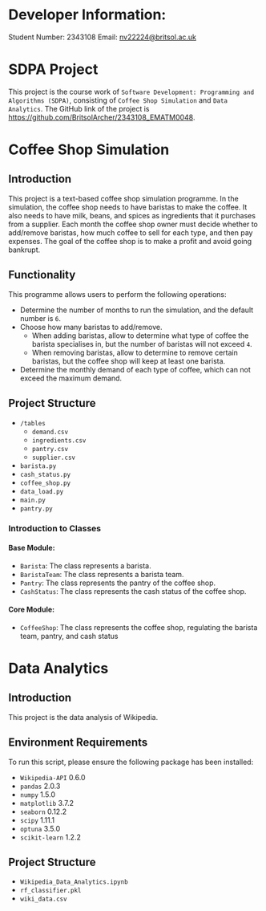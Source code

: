 # Developer Information:
Student Number: 2343108
Email: nv22224@britsol.ac.uk

# SDPA Project
This project is the course work of `Software Development: Programming and Algorithms (SDPA)`, consisting of `Coffee Shop Simulation` and `Data Analytics`. The GitHub link of the project is https://github.com/BritsolArcher/2343108_EMATM0048.
# Coffee Shop Simulation
## Introduction
This project is a text-based coffee shop simulation programme. In the simulation, the coffee shop needs to have baristas to make the coffee. It also needs to have milk, beans, and spices as ingredients that it purchases from a supplier. Each month the coffee shop owner must decide whether to add/remove baristas, how much coffee to sell for each type, and then pay expenses. The goal of the coffee shop is to make a profit and avoid going bankrupt.
## Functionality
This programme allows users to perform the following operations:
-  Determine the number of months to run the simulation, and the default number is `6`.
-  Choose how many baristas to add/remove.
    - When adding baristas, allow to determine what type of coffee the barista specialises in, but the number of baristas will not exceed `4`.
    - When removing baristas, allow to determine to remove certain baristas, but the coffee shop will keep at least one barista.
-  Determine the monthly demand of each type of coffee, which can not exceed the maximum demand.
## Project Structure
- `/tables`
  - `demand.csv`
  - `ingredients.csv`
  - `pantry.csv`
  - `supplier.csv`
- `barista.py`
- `cash_status.py`
- `coffee_shop.py`
- `data_load.py`
- `main.py`
- `pantry.py`
### Introduction to Classes
#### Base Module:
- `Barista`: The class represents a barista.  
- `BaristaTeam`: The class represents a barista team.  
- `Pantry`: The class represents the pantry of the coffee shop.  
- `CashStatus`: The class represents the cash status of the coffee shop.
#### Core Module:
- `CoffeeShop`: The class represents the coffee shop, regulating the barista team, pantry, and cash status

# Data Analytics
## Introduction
This project is the data analysis of Wikipedia.
## Environment Requirements
To run this script, please ensure the following package has been installed:
- `Wikipedia-API` 0.6.0
- `pandas` 2.0.3
- `numpy` 1.5.0
- `matplotlib` 3.7.2
- `seaborn` 0.12.2
- `scipy` 1.11.1
- `optuna` 3.5.0
- `scikit-learn` 1.2.2
## Project Structure
- `Wikipedia_Data_Analytics.ipynb`
- `rf_classifier.pkl`
- `wiki_data.csv`



